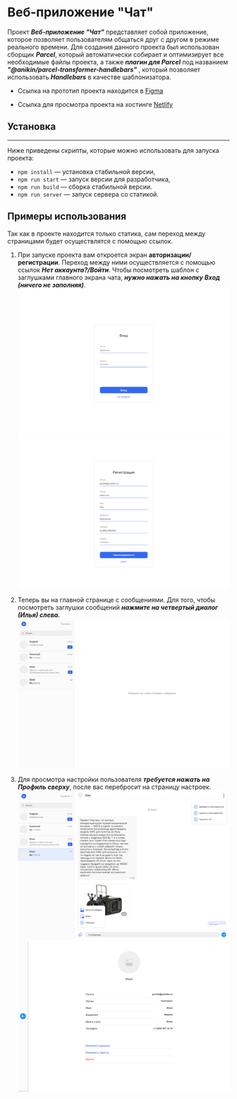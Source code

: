 # Веб-приложение "Чат"

Проект **_Веб-приложение "Чат"_** представляет собой приложение, которое позволяет пользователям общаться друг с другом в режиме реального времени. Для создания данного проекта был использован сборщик **_Parcel_**, который автоматически собирает и оптимизирует все необходимые файлы проекта, а также **_плагин для Parcel_** под названием **_"@anikin/parcel-transformer-handlebars"_** , который позволяет использовать **_Handlebars_** в качестве шаблонизатора.

- Ссылка на прототип проекта находится в [Figma](<https://www.figma.com/file/zdz0Xx0vvfUfVxJAtP5cyw/Chat_external_link-(Copy)?type=design&node-id=1-2&t=PXivSqJXneHc7oUe-0>)

- Ссылка для просмотра проекта на хостинге [Netlify](https://sprint-1--tangerine-cupcake-6bdf48.netlify.app/)

## Установка

---

Ниже приведены скрипты, которые можно использовать для запуска проекта:

- `npm install` — установка стабильной версии,
- `npm run start` — запуск версии для разработчика,
- `npm run build` — сборка стабильной версии.
- `npm run server` — запуск сервера со статикой.

## Примеры использования

Так как в проекте находится только статика, сам переход между страницами будет осуществлятся с помощью ссылок.

1. При запуске проекта вам откроется экран **авторизации/регистрации**. Переход между ними осуществляется с помощью ссылок **_Нет аккаунта?/Войти_**. Чтобы посмотреть шаблон с заглушками главного экрана чата, **_нужно нажать на кнопку Вход (ничего не заполняя)_**.
   ![sc1](./src/assets/img/img-readme/sc1.png)
   ![sc2](./src/assets/img/img-readme/sc2.png)

2. Теперь вы на главной странице с сообщениями. Для того, чтобы посмотреть заглушки сообщений **_нажмите на четвертый диалог (Илья) слева._**
   ![sc3](./src/assets/img/img-readme/sc3.png)
3. Для просмотра настройки пользователя **_требуется нажать на Профиль сверху_**, после вас перебросит на страницу настроек.
   ![sc4](./src/assets/img/img-readme/sc4.png)
   ![sc5](./src/assets/img/img-readme/sc5.png)
